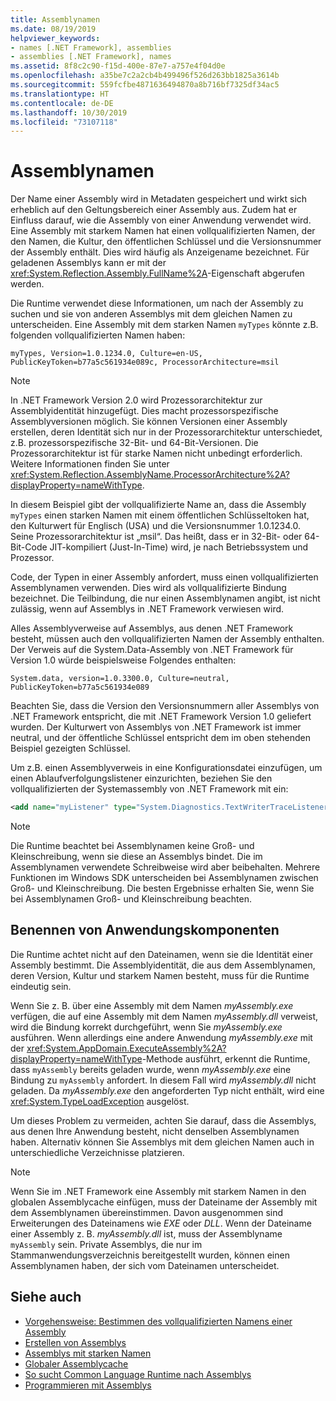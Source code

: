 ```yaml
---
title: Assemblynamen
ms.date: 08/19/2019
helpviewer_keywords:
- names [.NET Framework], assemblies
- assemblies [.NET Framework], names
ms.assetid: 8f8c2c90-f15d-400e-87e7-a757e4f04d0e
ms.openlocfilehash: a35be7c2a2cb4b499496f526d263bb1825a3614b
ms.sourcegitcommit: 559fcfbe4871636494870a8b716bf7325df34ac5
ms.translationtype: HT
ms.contentlocale: de-DE
ms.lasthandoff: 10/30/2019
ms.locfileid: "73107118"
---
```

# <a name="assembly-names"></a>Assemblynamen
Der Name einer Assembly wird in Metadaten gespeichert und wirkt sich erheblich auf den Geltungsbereich einer Assembly aus. Zudem hat er Einfluss darauf, wie die Assembly von einer Anwendung verwendet wird. Eine Assembly mit starkem Namen hat einen vollqualifizierten Namen, der den Namen, die Kultur, den öffentlichen Schlüssel und die Versionsnummer der Assembly enthält. Dies wird häufig als Anzeigename bezeichnet. Für geladenen Assemblys kann er mit der <xref:System.Reflection.Assembly.FullName%2A>-Eigenschaft abgerufen werden.  
  
 Die Runtime verwendet diese Informationen, um nach der Assembly zu suchen und sie von anderen Assemblys mit dem gleichen Namen zu unterscheiden. Eine Assembly mit dem starken Namen `myTypes` könnte z.B. folgenden vollqualifizierten Namen haben:  
  
```  
myTypes, Version=1.0.1234.0, Culture=en-US, PublicKeyToken=b77a5c561934e089c, ProcessorArchitecture=msil  
```  
  
> [!NOTE]
> In .NET Framework Version 2.0 wird Prozessorarchitektur zur Assemblyidentität hinzugefügt. Dies macht prozessorspezifische Assemblyversionen möglich. Sie können Versionen einer Assembly erstellen, deren Identität sich nur in der Prozessorarchitektur unterschiedet, z.B. prozessorspezifische 32-Bit- und 64-Bit-Versionen. Die Prozessorarchitektur ist für starke Namen nicht unbedingt erforderlich. Weitere Informationen finden Sie unter <xref:System.Reflection.AssemblyName.ProcessorArchitecture%2A?displayProperty=nameWithType>.  
  
 In diesem Beispiel gibt der vollqualifizierte Name an, dass die Assembly `myTypes` einen starken Namen mit einem öffentlichen Schlüsseltoken hat, den Kulturwert für Englisch (USA) und die Versionsnummer 1.0.1234.0. Seine Prozessorarchitektur ist „msil“. Das heißt, dass er in 32-Bit- oder 64-Bit-Code JIT-kompiliert (Just-In-Time) wird, je nach Betriebssystem und Prozessor.  
  
 Code, der Typen in einer Assembly anfordert, muss einen vollqualifizierten Assemblynamen verwenden. Dies wird als vollqualifizierte Bindung bezeichnet. Die Teilbindung, die nur einen Assemblynamen angibt, ist nicht zulässig, wenn auf Assemblys in .NET Framework verwiesen wird.  
  
 Alles Assemblyverweise auf Assemblys, aus denen .NET Framework besteht, müssen auch den vollqualifizierten Namen der Assembly enthalten. Der Verweis auf die System.Data-Assembly von .NET Framework für Version 1.0 würde beispielsweise Folgendes enthalten:  
  
```  
System.data, version=1.0.3300.0, Culture=neutral, PublicKeyToken=b77a5c561934e089  
```  
  
 Beachten Sie, dass die Version den Versionsnummern aller Assemblys von .NET Framework entspricht, die mit .NET Framework Version 1.0 geliefert wurden. Der Kulturwert von Assemblys von .NET Framework ist immer neutral, und der öffentliche Schlüssel entspricht dem im oben stehenden Beispiel gezeigten Schlüssel.  
  
 Um z.B. einen Assemblyverweis in eine Konfigurationsdatei einzufügen, um einen Ablaufverfolgungslistener einzurichten, beziehen Sie den vollqualifizierten der Systemassembly von .NET Framework mit ein:  
  
```xml  
<add name="myListener" type="System.Diagnostics.TextWriterTraceListener, System, Version=1.0.3300.0, Culture=neutral, PublicKeyToken=b77a5c561934e089" initializeData="c:\myListener.log" />  
```  
  
> [!NOTE]
> Die Runtime beachtet bei Assemblynamen keine Groß- und Kleinschreibung, wenn sie diese an Assemblys bindet. Die im Assemblynamen verwendete Schreibweise wird aber beibehalten. Mehrere Funktionen im Windows SDK unterscheiden bei Assemblynamen zwischen Groß- und Kleinschreibung. Die besten Ergebnisse erhalten Sie, wenn Sie bei Assemblynamen Groß- und Kleinschreibung beachten.  
  
## <a name="name-application-components"></a>Benennen von Anwendungskomponenten  
 Die Runtime achtet nicht auf den Dateinamen, wenn sie die Identität einer Assembly bestimmt. Die Assemblyidentität, die aus dem Assemblynamen, deren Version, Kultur und starkem Namen besteht, muss für die Runtime eindeutig sein.  
  
 Wenn Sie z. B. über eine Assembly mit dem Namen *myAssembly.exe* verfügen, die auf eine Assembly mit dem Namen *myAssembly.dll* verweist, wird die Bindung korrekt durchgeführt, wenn Sie *myAssembly.exe* ausführen. Wenn allerdings eine andere Anwendung *myAssembly.exe* mit der <xref:System.AppDomain.ExecuteAssembly%2A?displayProperty=nameWithType>-Methode ausführt, erkennt die Runtime, dass `myAssembly` bereits geladen wurde, wenn *myAssembly.exe* eine Bindung zu `myAssembly` anfordert. In diesem Fall wird *myAssembly.dll* nicht geladen. Da *myAssembly.exe* den angeforderten Typ nicht enthält, wird eine <xref:System.TypeLoadException> ausgelöst.  
  
 Um dieses Problem zu vermeiden, achten Sie darauf, dass die Assemblys, aus denen Ihre Anwendung besteht, nicht denselben Assemblynamen haben. Alternativ können Sie Assemblys mit dem gleichen Namen auch in unterschiedliche Verzeichnisse platzieren.  
  
> [!NOTE]
> Wenn Sie im .NET Framework eine Assembly mit starkem Namen in den globalen Assemblycache einfügen, muss der Dateiname der Assembly mit dem Assemblynamen übereinstimmen. Davon ausgenommen sind Erweiterungen des Dateinamens wie *EXE* oder *DLL*. Wenn der Dateiname einer Assembly z. B. *myAssembly.dll* ist, muss der Assemblyname `myAssembly` sein. Private Assemblys, die nur im Stammanwendungsverzeichnis bereitgestellt wurden, können einen Assemblynamen haben, der sich vom Dateinamen unterscheidet.  
  
## <a name="see-also"></a>Siehe auch

- [Vorgehensweise: Bestimmen des vollqualifizierten Namens einer Assembly](find-fully-qualified-name.md)
- [Erstellen von Assemblys](create.md)
- [Assemblys mit starken Namen](strong-named.md)
- [Globaler Assemblycache](../../framework/app-domains/gac.md)
- [So sucht Common Language Runtime nach Assemblys](../../framework/deployment/how-the-runtime-locates-assemblies.md)
- [Programmieren mit Assemblys](program.md)
